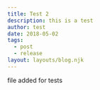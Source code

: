 ```yaml
---
title: Test 2
description: this is a test
author: test
date: 2018-05-02
tags:
  - post
  - release
layout: layouts/blog.njk
---
```


file added for tests